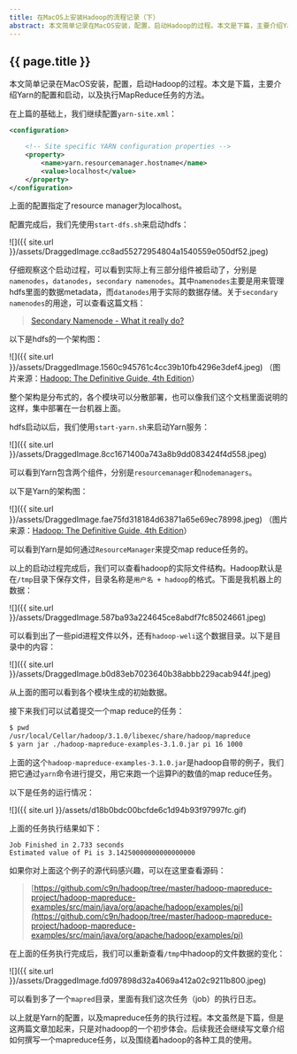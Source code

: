 ```yaml
---
title: 在MacOS上安装Hadoop的流程记录（下）
abstract: 本文简单记录在MacOS安装，配置，启动Hadoop的过程。本文是下篇，主要介绍Yarn的配置和启动，以及执行MapReduce任务的方法。
---
```


## {{ page.title }}

本文简单记录在MacOS安装，配置，启动Hadoop的过程。本文是下篇，主要介绍Yarn的配置和启动，以及执行MapReduce任务的方法。

在上篇的基础上，我们继续配置`yarn-site.xml`：

```xml
<configuration>

	<!-- Site specific YARN configuration properties -->
	<property>
		<name>yarn.resourcemanager.hostname</name>
		<value>localhost</value>
	</property>
</configuration>
```

上面的配置指定了resource manager为localhost。

配置完成后，我们先使用`start-dfs.sh`来启动hdfs：

![]({{ site.url }}/assets/DraggedImage.cc8ad55272954804a1540559e050df52.jpeg)

仔细观察这个启动过程，可以看到实际上有三部分组件被启动了，分别是`namenodes`，`datanodes`，`secondary namenodes`。其中`namenodes`主要是用来管理hdfs里面的数据metadata，而`datanodes`用于实际的数据存储。关于`secondary namenodes`的用途，可以查看这篇文档：

> [Secondary Namenode - What it really do?](http://blog.madhukaraphatak.com/secondary-namenode---what-it-really-do/)

以下是hdfs的一个架构图：

![]({{ site.url }}/assets/DraggedImage.1560c945761c4cc39b10fb4296e3def4.jpeg)
（图片来源：[Hadoop: The Definitive Guide, 4th Edition](http://shop.oreilly.com/product/0636920033448.do)）

整个架构是分布式的，各个模块可以分散部署，也可以像我们这个文档里面说明的这样，集中部署在一台机器上面。

hdfs启动以后，我们使用`start-yarn.sh`来启动Yarn服务：

![]({{ site.url }}/assets/DraggedImage.8cc1671400a743a8b9dd083424f4d558.jpeg)

可以看到Yarn包含两个组件，分别是`resourcemanager`和`nodemanagers`。

以下是Yarn的架构图：

![]({{ site.url }}/assets/DraggedImage.fae75fd318184d63871a65e69ec78998.jpeg)
（图片来源：[Hadoop: The Definitive Guide, 4th Edition](http://shop.oreilly.com/product/0636920033448.do)）

可以看到Yarn是如何通过`ResourceManager`来提交map reduce任务的。

以上的启动过程完成后，我们可以查看hadoop的实际文件结构。Hadoop默认是在`/tmp`目录下保存文件，目录名称是`用户名 + hadoop`的格式。下面是我机器上的数据：

![]({{ site.url }}/assets/DraggedImage.587ba93a224645ce8abdf7fc85024661.jpeg)

可以看到出了一些pid进程文件以外，还有`hadoop-weli`这个数据目录。以下是目录中的内容：

![]({{ site.url }}/assets/DraggedImage.b0d83eb7023640b38abbb229acab944f.jpeg)

从上面的图可以看到各个模块生成的初始数据。

接下来我们可以试着提交一个map reduce的任务：

```bash
$ pwd
/usr/local/Cellar/hadoop/3.1.0/libexec/share/hadoop/mapreduce
$ yarn jar ./hadoop-mapreduce-examples-3.1.0.jar pi 16 1000
```

上面的这个`hadoop-mapreduce-examples-3.1.0.jar`是hadoop自带的例子，我们把它通过`yarn`命令进行提交，用它来跑一个运算Pi的数值的map reduce任务。

以下是任务的运行情况：

![]({{ site.url }}/assets/d18b0bdc00bcfde6c1d94b93f97997fc.gif)

上面的任务执行结果如下：

```
Job Finished in 2.733 seconds
Estimated value of Pi is 3.14250000000000000000
```

如果你对上面这个例子的源代码感兴趣，可以在这里查看源码：

> [https://github.com/c9n/hadoop/tree/master/hadoop-mapreduce-project/hadoop-mapreduce-examples/src/main/java/org/apache/hadoop/examples/pi](https://github.com/c9n/hadoop/tree/master/hadoop-mapreduce-project/hadoop-mapreduce-examples/src/main/java/org/apache/hadoop/examples/pi)

在上面的任务执行完成后，我们可以重新查看`/tmp`中hadoop的文件数据的变化：

![]({{ site.url }}/assets/DraggedImage.fd097898d32a4069a412a02c9211b800.jpeg)

可以看到多了一个`mapred`目录，里面有我们这次任务（job）的执行日志。

以上就是Yarn的配置，以及mapreduce任务的执行过程。本文虽然是下篇，但是这两篇文章加起来，只是对hadoop的一个初步体会。后续我还会继续写文章介绍如何撰写一个mapreduce任务，以及围绕着hadoop的各种工具的使用。

